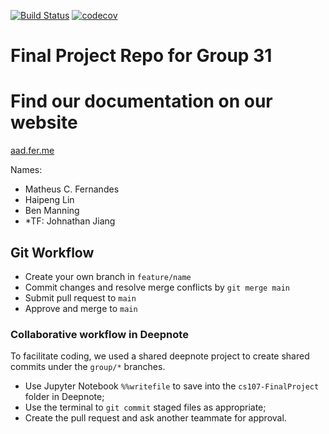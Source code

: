 [![Build Status](https://travis-ci.com/dist-computing/cs107-FinalProject.svg?token=psyyZA7ALxqWvs9wtjPk&branch=main)](https://travis-ci.com/dist-computing/cs107-FinalProject)
[![codecov](https://codecov.io/gh/dist-computing/cs107-FinalProject/branch/main/graph/badge.svg?token=LGYNF0ZSMA)](https://codecov.io/gh/dist-computing/cs107-FinalProject)
# Final Project Repo for Group 31

# Find our documentation on our website
[aad.fer.me](https://aad.fer.me)

Names:
* Matheus C. Fernandes
* Haipeng Lin
* Ben Manning
* *TF: Johnathan Jiang

## Git Workflow
* Create your own branch in `feature/name`
* Commit changes and resolve merge conflicts by `git merge main`
* Submit pull request to `main`
* Approve and merge to `main` 

### Collaborative workflow in Deepnote
To facilitate coding, we used a shared deepnote project to create shared commits under the `group/*` branches.

* Use Jupyter Notebook `%%writefile` to save into the `cs107-FinalProject` folder in Deepnote;
* Use the terminal to `git commit` staged files as appropriate;
* Create the pull request and ask another teammate for approval.
